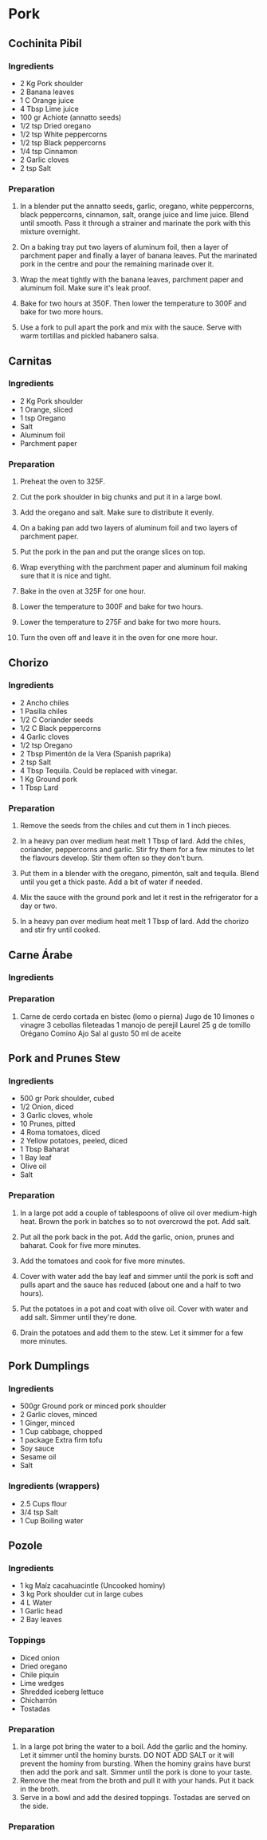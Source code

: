 # Pork

<div style="page-break-after: always; visibility: hidden"></div>


## <a name="Cochinita Pibil"></a> Cochinita Pibil

### Ingredients

* 2 Kg Pork shoulder
* 2 Banana leaves
* 1 C Orange juice
* 4 Tbsp Lime juice
* 100 gr Achiote (annatto seeds)
* 1/2 tsp Dried oregano
* 1/2 tsp White peppercorns
* 1/2 tsp Black peppercorns
* 1/4 tsp Cinnamon
* 2 Garlic cloves
* 2 tsp Salt

### Preparation

1. In a blender put the annatto seeds, garlic, oregano, white peppercorns, black peppercorns, cinnamon, salt, orange juice and lime juice. Blend until smooth. Pass it through a strainer and marinate the pork with this mixture overnight.

1. On a baking tray put two layers of aluminum foil, then a layer of parchment paper and finally a layer of banana leaves. Put the marinated pork in the centre and pour the remaining marinade over it.

1. Wrap the meat tightly with the banana leaves, parchment paper and aluminum foil. Make sure it's leak proof.

1. Bake for two hours at 350F. Then lower the temperature to 300F and bake for two more hours.

1. Use a fork to pull apart the pork and mix with the sauce. Serve with warm tortillas and pickled habanero salsa.


<div style="page-break-after: always; visibility: hidden"></div>


## <a name="Carnitas"></a> Carnitas

### Ingredients

* 2 Kg Pork shoulder
* 1 Orange, sliced
* 1 tsp Oregano
* Salt
* Aluminum foil
* Parchment paper


### Preparation

1. Preheat the oven to 325F.

1. Cut the pork shoulder in big chunks and put it in a large bowl.

1. Add the oregano and salt. Make sure to distribute it evenly.

1. On a baking pan add two layers of aluminum foil and two layers of parchment paper.

1. Put the pork in the pan and put the orange slices on top.

1. Wrap everything with the parchment paper and aluminum foil making sure that it is nice and tight.

1. Bake in the oven at 325F for one hour.

1. Lower the temperature to 300F and bake for two hours.

1. Lower the temperature to 275F and bake for two more hours.

1. Turn the oven off and leave it in the oven for one more hour.


<div style="page-break-after: always; visibility: hidden"></div>


## <a name="Chorizo"></a> Chorizo

### Ingredients

* 2 Ancho chiles
* 1 Pasilla chiles
* 1/2 C Coriander seeds
* 1/2 C Black peppercorns
* 4 Garlic cloves
* 1/2 tsp Oregano
* 2 Tbsp Pimentón de la Vera (Spanish paprika)
* 2 tsp Salt
* 4 Tbsp Tequila. Could be replaced with vinegar.
* 1 Kg Ground pork
* 1 Tbsp Lard

### Preparation

1. Remove the seeds from the chiles and cut them in 1 inch pieces.

1. In a heavy pan over medium heat melt 1 Tbsp of lard. Add the chiles, coriander, peppercorns and garlic. Stir fry them for a few minutes to let the flavours develop. Stir them often so they don't burn.

1. Put them in a blender with the oregano, pimentón, salt and tequila. Blend until you get a thick paste. Add a bit of water if needed.

1. Mix the sauce with the ground pork and let it rest in the refrigerator for a day or two.

1. In a heavy pan over medium heat melt 1 Tbsp of lard. Add the chorizo and stir fry until cooked.


<div style="page-break-after: always; visibility: hidden"></div>


## <a name="Carne Árabe"></a> Carne Árabe

### Ingredients

### Preparation

1. Carne de cerdo cortada en bistec (lomo o pierna) Jugo de 10 limones o vinagre 3 cebollas fileteadas 1 manojo de perejil Laurel 25 g de tomillo Orégano Comino Ajo Sal al gusto 50 ml de aceite


<div style="page-break-after: always; visibility: hidden"></div>


## <a name="Pork and Prunes Stew"></a> Pork and Prunes Stew

### Ingredients

* 500 gr Pork shoulder, cubed
* 1/2 Onion, diced
* 3 Garlic cloves, whole
* 10 Prunes, pitted
* 4 Roma tomatoes, diced
* 2 Yellow potatoes, peeled, diced
* 1 Tbsp Baharat
* 1 Bay leaf
* Olive oil
* Salt

### Preparation

1. In a large pot add a couple of tablespoons of olive oil over medium-high heat. Brown the pork in batches so to not overcrowd the pot. Add salt.

1. Put all the pork back in the pot. Add the garlic, onion, prunes and baharat. Cook for five more minutes.

1. Add the tomatoes and cook for five more minutes.

1. Cover with water add the bay leaf and simmer until the pork is soft and pulls apart and the sauce has reduced (about one and a half to two hours).

1. Put the potatoes in a pot and coat with olive oil. Cover with water and add salt. Simmer until they're done.

1. Drain the potatoes and add them to the stew. Let it simmer for a few more minutes.


<div style="page-break-after: always; visibility: hidden"></div>


## <a name="Pork Dumplings">Pork Dumplings

### Ingredients

* 500gr Ground pork or minced pork shoulder
* 2 Garlic cloves, minced
* 1 Ginger, minced
* 1 Cup cabbage, chopped
* 1 package Extra firm tofu
* Soy sauce
* Sesame oil
* Salt

### Ingredients (wrappers)

* 2.5 Cups flour
* 3/4 tsp Salt
* 1 Cup Boiling water

<div style="page-break-after: always; visibility: hidden"></div>

## <a name="Pozole">Pozole

### Ingredients

* 1 kg Maíz cacahuacintle (Uncooked hominy) 
* 3 kg Pork shoulder cut in large cubes
* 4 L Water
* 1 Garlic head
* 2 Bay leaves

### Toppings

* Diced onion
* Dried oregano
* Chile piquín
* Lime wedges
* Shredded iceberg lettuce
* Chicharrón
* Tostadas

### Preparation

1. In a large pot bring the water to a boil. Add the garlic and the hominy. Let it simmer until the hominy bursts. DO NOT ADD SALT or it will prevent the hominy from bursting. When the hominy grains have burst then add the pork and salt. Simmer until the pork is done to your taste.
1. Remove the meat from the broth and pull it with your hands. Put it back in the broth.
1. Serve in a bowl and add the desired toppings. Tostadas are served on the side.


### Preparation

<div style="page-break-after: always; visibility: hidden"></div>
